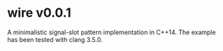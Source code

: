 wire v0.0.1
===========

A minimalistic signal-slot pattern implementation in C++14.
The example has been tested with clang 3.5.0.
